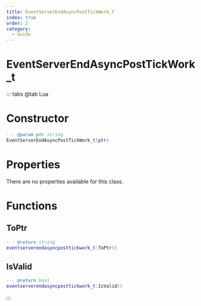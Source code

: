 ```yaml
---
title: EventServerEndAsyncPostTickWork_t
index: true
order: 2
category:
  - Guide
---
```


# EventServerEndAsyncPostTickWork_t

::: tabs
@tab Lua
# Constructor
```lua
--- @param ptr string
EventServerEndAsyncPostTickWork_t(ptr)
```
# Properties
There are no properties available for this class.
# Functions
## ToPtr
```lua
--- @return string
eventserverendasyncposttickwork_t:ToPtr()
```
## IsValid
```lua
--- @return bool
eventserverendasyncposttickwork_t:IsValid()
```

:::